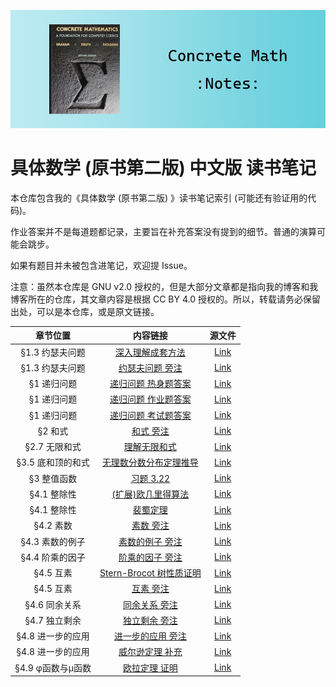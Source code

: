 ![](./assets/concrete-math.png)

# 具体数学 (原书第二版) 中文版 读书笔记

本仓库包含我的《具体数学 (原书第二版) 》读书笔记索引 (可能还有验证用的代码)。

作业答案并不是每道题都记录，主要旨在补充答案没有提到的细节。普通的演算可能会跳步。

如果有题目并未被包含进笔记，欢迎提 Issue。

注意：虽然本仓库是 GNU v2.0 授权的，但是大部分文章都是指向我的博客和我博客所在的仓库，其文章内容是根据 CC BY 4.0 授权的。所以，转载请务必保留出处，可以是本仓库，或是原文链接。

| 章节位置 | 内容链接 | 源文件 |
| :------: | :------: | :---: |
| §1.3 约瑟夫问题 | [深入理解成套方法](https://gyrojeff.top/index.php/archives/repertoire-method/) | [Link](https://github.com/JeffersonQin/gyrojeff.top/blob/master/posts/2022/3/深入理解成套方法.md) |
| §1.3 约瑟夫问题 | [约瑟夫问题 旁注](https://gyrojeff.top/index.php/archives/concrete-math-josephus-problem-note/) | [Link](https://github.com/JeffersonQin/gyrojeff.top/blob/master/posts/2022/3/具体数学-约瑟夫问题-旁注.md) |
| §1 递归问题 | [递归问题 热身题答案](https://gyrojeff.top/index.php/archives/concrete-math-recurrent-problems-homework-warmup/) | [Link](https://github.com/JeffersonQin/gyrojeff.top/blob/master/posts/2022/3/具体数学-递归问题-热身题答案.md) |
| §1 递归问题 | [递归问题 作业题答案](https://gyrojeff.top/index.php/archives/concrete-math-recurrent-problems-homework/) | [Link](https://github.com/JeffersonQin/gyrojeff.top/blob/master/posts/2022/3/具体数学-递归问题-作业题答案.md) |
| §1 递归问题 | [递归问题 考试题答案](https://gyrojeff.top/index.php/archives/concrete-math-recurrent-problems-exam/) | [Link](https://github.com/JeffersonQin/gyrojeff.top/blob/master/posts/2022/3/具体数学-递归问题-考试题答案.md) |
| §2 和式 | [和式 旁注](https://gyrojeff.top/index.php/archives/concrete-math-sum-notes/) | [Link](https://github.com/JeffersonQin/gyrojeff.top/blob/master/posts/2022/3/具体数学-和式-旁注.md) |
| §2.7 无限和式 | [理解无限和式](https://gyrojeff.top/index.php/archives/understand-infinite-sum/) | [Link](https://github.com/JeffersonQin/gyrojeff.top/blob/master/posts/2022/3/理解无限和式.md) |
| §3.5 底和顶的和式 | [无理数分数分布定理推导](https://gyrojeff.top/index.php/archives/无理数倍数分数部分分布均匀阐释的推理/) | [Link](https://github.com/JeffersonQin/gyrojeff.top/blob/master/posts/2022/3/无理数倍数分数部分分布均匀阐释的推理.md) |
| §3 整值函数 | [习题 3.22](https://gyrojeff.top/index.php/archives/a-difficult-exercise-of-ceil-and-floor-sum/) | [Link](https://github.com/JeffersonQin/gyrojeff.top/blob/master/posts/2022/3/底和顶和式一道难蚌的习题.md) |
| §4.1 整除性 | [(扩展)欧几里得算法](https://gyrojeff.top/index.php/archives/euclidean-algorithm/) | [Link](https://github.com/JeffersonQin/gyrojeff.top/blob/master/posts/2022/3/欧几里得算法.md) |
| §4.1 整除性 | [裴蜀定理](https://gyrojeff.top/index.php/archives/裴蜀定理/) | [Link](https://github.com/JeffersonQin/gyrojeff.top/blob/master/posts/2022/3/裴蜀定理.md) |
| §4.2 素数 | [素数 旁注](https://gyrojeff.top/index.php/archives/concrete-math-primes-notes/) | [Link](https://github.com/JeffersonQin/gyrojeff.top/blob/master/posts/2022/3/具体数学-素数-旁注.md) |
| §4.3 素数的例子 | [素数的例子 旁注](https://gyrojeff.top/index.php/archives/concrete-math-prime-examples-notes/) | [Link](https://github.com/JeffersonQin/gyrojeff.top/blob/master/posts/2022/3/具体数学-素数的例子-旁注.md) |
| §4.4 阶乘的因子 | [阶乘的因子 旁注](https://gyrojeff.top/index.php/archives/concrete-math-factorial-factors-notes/) | [Link](https://github.com/JeffersonQin/gyrojeff.top/blob/master/posts/2022/3/具体数学-阶乘的因子-旁注.md) |
| §4.5 互素 | [Stern-Brocot 树性质证明](https://gyrojeff.top/index.php/archives/stern-brocot-tree-properties/) | [Link](https://github.com/JeffersonQin/gyrojeff.top/blob/master/posts/2022/3/Stern-Brocot-Tree-性质的证明.md) |
| §4.5 互素 | [互素 旁注](https://gyrojeff.top/index.php/archives/concrete-math-relative-primality-notes/) | [Link](https://github.com/JeffersonQin/gyrojeff.top/blob/master/posts/2022/3/具体数学-互素-旁注.md) |
| §4.6 同余关系 | [同余关系 旁注](https://gyrojeff.top/index.php/archives/concrete-math-mod-relation-notes/) | [Link](https://github.com/JeffersonQin/gyrojeff.top/blob/master/posts/2022/3/具体数学-同余关系-旁注.md) |
| §4.7 独立剩余 | [独立剩余 旁注](https://gyrojeff.top/index.php/archives/concrete-math-independent-residue-notes/) | [Link](https://github.com/JeffersonQin/gyrojeff.top/blob/master/posts/2022/3/具体数学-独立剩余-旁注.md) |
| §4.8 进一步的应用 | [进一步的应用 旁注](https://gyrojeff.top/index.php/archives/concrete-math-number-theory-application-notes/) | [Link](https://github.com/JeffersonQin/gyrojeff.top/blob/master/posts/2022/3/具体数学-数论的进一步应用-旁注.md) |
| §4.8 进一步的应用 | [威尔逊定理 补充](https://gyrojeff.top/index.php/archives/concrete-math-wilson-theorem/) | [Link](https://github.com/JeffersonQin/gyrojeff.top/blob/master/posts/2022/3/具体数学-威尔逊定理-补充.md) |
| §4.9 φ函数与μ函数 | [欧拉定理 证明](https://gyrojeff.top/index.php/archives/concrete-math-euler-theorem-proof/) | [Link](https://github.com/JeffersonQin/gyrojeff.top/blob/master/posts/2022/3/具体数学-数论-欧拉定理-证明.md) |

